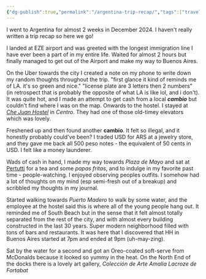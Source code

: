 ```yaml
---
{"dg-publish":true,"permalink":"/argentina-trip-recap/","tags":["travel"],"created":"2025-03-24T18:39:14.721-05:00"}
---
```


I went to Argentina for almost 2 weeks in December 2024. I haven't really written a trip recap so here we go!

I landed at EZE airport and was greeted with the longest immigration line I have ever been a part of in my entire life. Waited for almost 2 hours but finally managed to get out of the Airport and make my way to Buenos Aires. 

On the Uber towards the city I created a note on my phone to write down my random thoughts throughout the trip. "first glance it kind of reminds me of LA. it's so green and nice." "license plate are 3 letters then 2 numbers" (in retrospect that is probably the opposite of what LA is like lol, and i don't). It was quite hot, and I made an attempt to get cash from a local ***cambio*** but couldn't find where I was on the map. Onwards to the hostel. I stayed at [*Che Juan Hostel*](https://www.chejuanhostel.com/?lang=en) in *Centro*. They had one of those old-timey elevators which was lovely. 

Freshened up and then found another **cambio**. It felt so illegal, and it honestly probably could've been? I traded USD for ARS at a jewelry store, and they gave me back all 500 peso notes - the equivalent of 50 cents in USD. I felt like a money launderer. 

Wads of cash in hand, I made my way towards *Plaza de Mayo* and sat at [Pertutti](https://www.pertutti.com.ar/) for a tea and some *papas fritas*, and to indulge in my favorite past time - people-watching. I enjoyed observing peoples outfits. I somehow had a lot of thoughts on my mind (esp semi-fresh out of a breakup) and scribbled my thoughts in my journal. 

Started walking towards *Puerto Madero* to walk by some water, and the employee at the hostel said this is where all of the young people hang out. It reminded me of South Beach but in the sense that it felt almost totally separated from the rest of the city, and with almost every building constructed in the last 30 years. Super modern neighborhood filled with tons of bars and restaurants. It was here that I discovered that HH in Buenos Aires started at 7pm and ended at 9pm (uh-may-zing). 

Sat by the water for a second and got an Oreo-coated soft-serve from McDonalds because it looked so yummy in the heat. On the North End of the docks there is a lovely art gallery, *Colección de Arte Amalia Lacroze de Fortabat*
